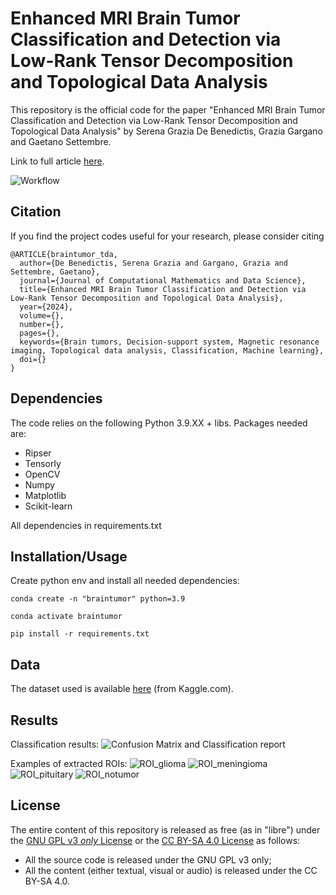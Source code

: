 # Enhanced MRI Brain Tumor Classification and Detection via Low-Rank Tensor Decomposition and Topological Data Analysis

This repository is the official code for the paper "Enhanced MRI Brain Tumor Classification and Detection via Low-Rank Tensor Decomposition and Topological Data Analysis" by Serena Grazia De Benedictis, Grazia Gargano and Gaetano Settembre.

Link to full article [here](https://pages.github.com/).

![Workflow](https://github.com/gaetanosettembre/BrainTumor/blob/main/images/workflow_BT.png?raw=true)


## Citation
If you find the project codes useful for your research, please consider citing


```
@ARTICLE{braintumor_tda,
  author={De Benedictis, Serena Grazia and Gargano, Grazia and Settembre, Gaetano},
  journal={Journal of Computational Mathematics and Data Science}, 
  title={Enhanced MRI Brain Tumor Classification and Detection via Low-Rank Tensor Decomposition and Topological Data Analysis}, 
  year={2024},
  volume={},
  number={},
  pages={},
  keywords={Brain tumors, Decision-support system, Magnetic resonance imaging, Topological data analysis, Classification, Machine learning},
  doi={}
}

```

## Dependencies

The code relies on the following Python 3.9.XX + libs. Packages needed are:
 
* Ripser
* Tensorly
* OpenCV
* Numpy
* Matplotlib
* Scikit-learn

All dependencies in requirements.txt

## Installation/Usage

Create python env and install all needed dependencies:

    conda create -n "braintumor" python=3.9

    conda activate braintumor

    pip install -r requirements.txt

## Data

The dataset used is available [here](https://www.kaggle.com/datasets/masoudnickparvar/brain-tumor-mri-dataset) (from Kaggle.com).

## Results

Classification results:
![Confusion Matrix and Classification report](https://github.com/gaetanosettembre/BrainTumor/blob/main/images/res_cls.png?raw=true)

Examples of extracted ROIs:
![ROI_glioma](https://github.com/gaetanosettembre/BrainTumor/blob/main/images/roi_glioma.png)
![ROI_meningioma](https://github.com/gaetanosettembre/BrainTumor/blob/main/images/roi_meningioma.png)
![ROI_pituitary](https://github.com/gaetanosettembre/BrainTumor/blob/main/images/roi_pituitary.png)
![ROI_notumor](https://github.com/gaetanosettembre/BrainTumor/blob/main/images/roi_notumor.png)

## License

The entire content of this repository is released as free (as in "libre") under the [GNU GPL v3 _only_ License](LICENSE) or the [CC BY-SA 4.0 License](https://creativecommons.org/licenses/by-sa/4.0/legalcode) as follows:

- All the source code is released under the GNU GPL v3 only;
- All the content (either textual, visual or audio) is released under the CC BY-SA 4.0.
